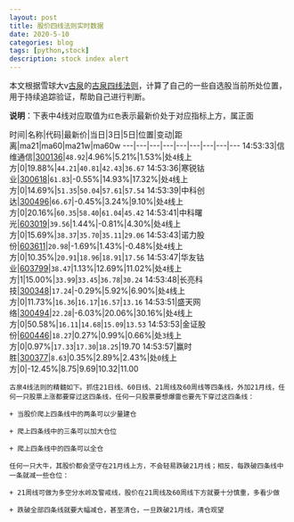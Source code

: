 ```yaml
---
layout: post
title: 股价四线法则实时数据
date: 2020-5-10
categories: blog
tags: [python,stock]
description: stock index alert
---
```



本文根据雪球大v[古泉](https://xueqiu.com/u/7148646888)的[古泉四线法则](https://xueqiu.com/7148646888/130498192)，计算了自己的一些自选股当前所处位置，用于持续追踪验证，帮助自己进行判断。

**说明**：下表中4线对应取值为`红色`表示最新价处于对应指标上方，属正面

时间|名称|代码|最新价|当日|3日|5日|位置|变动|距离|ma21|ma60|ma21w|ma60w
---|---|---|---|---|---|---|---|---
14:53:33|信维通信|[300136](https://xueqiu.com/S/SZ300136)|`48.92`|4.96%|5.21%|1.53%|处`4`线上方|0|19.88%|`44.21`|`40.81`|`42.43`|`36.67`
14:53:36|寒锐钴业|[300618](https://xueqiu.com/S/SZ300618)|`61.83`|-0.55%|14.93%|17.32%|处`4`线上方|0|14.69%|`51.35`|`50.04`|`57.61`|`57.54`
14:53:39|中科创达|[300496](https://xueqiu.com/S/SZ300496)|`66.67`|-0.45%|3.24%|9.10%|处`4`线上方|0|20.16%|`60.35`|`58.40`|`61.04`|`45.42`
14:53:41|中科曙光|[603019](https://xueqiu.com/S/SH603019)|`39.56`|1.44%|-0.81%|4.30%|处`4`线上方|0|15.69%|`38.37`|`35.70`|`35.11`|`29.06`
14:53:43|诺力股份|[603611](https://xueqiu.com/S/SH603611)|`20.98`|-1.69%|1.43%|-0.48%|处`4`线上方|0|10.35%|`20.91`|`18.96`|`18.91`|`17.56`
14:53:47|华友钴业|[603799](https://xueqiu.com/S/SH603799)|`38.47`|1.13%|12.69%|11.02%|处`4`线上方|1|15.00%|`33.99`|`33.45`|`36.78`|`30.24`
14:53:48|长亮科技|[300348](https://xueqiu.com/S/SZ300348)|`17.24`|-0.29%|5.92%|6.90%|处`4`线上方|0|11.73%|`16.36`|`16.17`|`16.57`|`13.16`
14:53:51|盛天网络|[300494](https://xueqiu.com/S/SZ300494)|`22.28`|-6.03%|20.06%|30.16%|处`4`线上方|0|50.58%|`16.11`|`14.68`|`15.09`|`13.53`
14:53:53|金证股份|[600446](https://xueqiu.com/S/SH600446)|`18.27`|0.27%|0.99%|0.66%|处`3`线上方|0|0.97%|`17.33`|`17.30`|`18.25`|19.70
14:53:57|赢时胜|[300377](https://xueqiu.com/S/SZ300377)|`8.63`|0.35%|2.89%|2.43%|处`0`线上方|0|-12.45%|8.75|9.69|10.32|11.00

```
古泉4线法则的精髓如下。抓住21日线、60日线、21周线及60周线等四条线，外加21月线，任何一只股票上涨都要穿过这四条线，任何一只股票要想爆雷也要先下穿过这四条线：

+ 当股价爬上四条线中的两条可以少量建仓

+ 爬上四条线中的三条可以加大仓位

+ 爬上四条线中的四条可以全仓

任何一只大牛，其股价都会坚守在21月线上方，不会轻易跌破21月线；相反，每跌破四条线中一条就减一些仓位：

+ 21周线可做为多空分水岭及警戒线，股价在21周线及60周线下方就要十分慎重，多看少做

+ 跌破全部四条线就要大幅减仓，甚至清仓，一旦跌破21月线，清仓观望
```